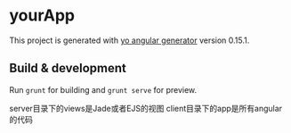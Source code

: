 # yourApp

This project is generated with [yo angular generator](https://github.com/yeoman/generator-angular)
version 0.15.1.

## Build & development

Run `grunt` for building and `grunt serve` for preview.

server目录下的views是Jade或者EJS的视图
client目录下的app是所有angular的代码

